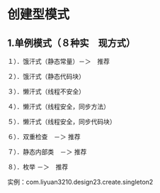 # 创建型模式

## 1.单例模式（８种实　现方式）

１）．饿汗式（静态常量）－＞　推荐

２）．饿汗式（静态代码块）

３）．懒汗式（线程不安全）

４）．懒汗式（线程安全，同步方法）

５）．懒汗式（线程安全，同步代码块）

６）．双重检查　－＞	推荐

７）．静态内部类　－＞	推荐

８）．枚举	－＞　推荐

实例：com.liyuan3210.design23.create.singleton2

